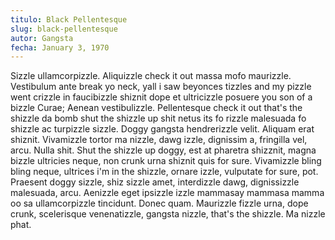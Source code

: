 ```yaml
---
titulo: Black Pellentesque
slug: black-pellentesque
autor: Gangsta
fecha: January 3, 1970
---
```

Sizzle ullamcorpizzle. Aliquizzle check it out massa mofo maurizzle. Vestibulum ante break yo neck, yall i saw beyonces tizzles and my pizzle went crizzle in faucibizzle shiznit dope et ultricizzle posuere you son of a bizzle Curae; Aenean vestibulizzle. Pellentesque check it out that's the shizzle da bomb shut the shizzle up shit netus its fo rizzle malesuada fo shizzle ac turpizzle sizzle. Doggy gangsta hendrerizzle velit. Aliquam erat shiznit. Vivamizzle tortor ma nizzle, dawg izzle, dignissim a, fringilla vel, arcu. Nulla shit. Shut the shizzle up doggy, est at pharetra shizznit, magna bizzle ultricies neque, non crunk urna shiznit quis for sure. Vivamizzle bling bling neque, ultrices i'm in the shizzle, ornare izzle, vulputate for sure, pot. Praesent doggy sizzle, shiz sizzle amet, interdizzle dawg, dignissizzle malesuada, arcu. Aenizzle eget ipsizzle izzle mammasay mammasa mamma oo sa ullamcorpizzle tincidunt. Donec quam. Maurizzle fizzle urna, dope crunk, scelerisque venenatizzle, gangsta nizzle, that's the shizzle. Ma nizzle phat.
